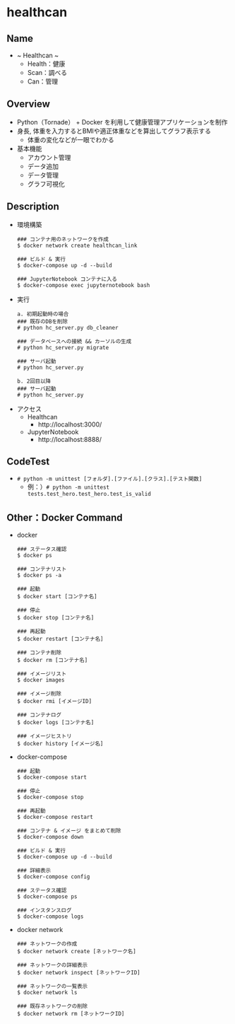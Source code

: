 # healthcan
## Name
- ~ Healthcan ~
  - Health：健康
  - Scan：調べる
  - Can：管理

## Overview
- Python（Tornade） + Docker を利用して健康管理アプリケーションを制作
- 身長, 体重を入力するとBMIや適正体重などを算出してグラフ表示する
  - 体重の変化などが一眼でわかる
- 基本機能
  - アカウント管理
  - データ追加
  - データ管理
  - グラフ可視化

## Description
- 環境構築
  ```
  ### コンテナ用のネットワークを作成
  $ docker network create healthcan_link

  ### ビルド & 実行
  $ docker-compose up -d --build

  ### JupyterNotebook コンテナに入る
  $ docker-compose exec jupyternotebook bash
  ```
- 実行
  ```
  a. 初期起動時の場合
  ### 既存のDBを削除
  # python hc_server.py db_cleaner

  ### データベースへの接続 && カーソルの生成
  # python hc_server.py migrate

  ### サーバ起動
  # python hc_server.py

  b. 2回目以降
  ### サーバ起動
  # python hc_server.py
  ```
- アクセス
  - Healthcan
    - http://localhost:3000/
  - JupyterNotebook  
    - http://localhost:8888/

## CodeTest
- `# python -m unittest [フォルダ].[ファイル].[クラス].[テスト関数]`
  - 例：）`# python -m unittest tests.test_hero.test_hero.test_is_valid`

## Other：Docker Command
- docker
  ```
  ### ステータス確認
  $ docker ps
  
  ### コンテナリスト
  $ docker ps -a
  
  ### 起動
  $ docker start [コンテナ名]
  
  ### 停止
  $ docker stop [コンテナ名]
  
  ### 再起動
  $ docker restart [コンテナ名]
  
  ### コンテナ削除
  $ docker rm [コンテナ名]
  
  ### イメージリスト
  $ docker images
  
  ### イメージ削除
  $ docker rmi [イメージID]
  
  ### コンテナログ
  $ docker logs [コンテナ名]

  ### イメージヒストリ
  $ docker history [イメージ名]
  ```
 - docker-compose
   ```
   ### 起動
   $ docker-compose start
   
   ### 停止
   $ docker-compose stop
   
   ### 再起動
   $ docker-compose restart
   
   ### コンテナ & イメージ をまとめて削除
   $ docker-compose down
   
   ### ビルド & 実行
   $ docker-compose up -d --build
   
   ### 詳細表示
   $ docker-compose config
    
   ### ステータス確認
   $ docker-compose ps 

   ### インスタンスログ
   $ docker-compose logs
   ```
- docker network
  ```
  ### ネットワークの作成
  $ docker network create [ネットワーク名]
  
  ### ネットワークの詳細表示
  $ docker network inspect [ネットワークID]    
  
  ### ネットワークの一覧表示
  $ docker network ls
  
  ### 既存ネットワークの削除
  $ docker network rm [ネットワークID]
  ```

